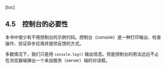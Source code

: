 [toc]

## 4.5　控制台的必要性

本书中很少有不用控制台的示例代码。控制台（console）是一种打印输出、检查操作、验证异步应用并提供反馈的方式。

多数情况下，我们只是用 `console.log()` 输出信息。但是控制台的用法远远不止在浏览器端弹出一个来自服务（server）端的对话框。

